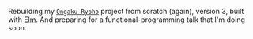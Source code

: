 Rebuilding my [`Ongaku Ryoho`](https://github.com/icidasset/ongaku-ryoho) project from scratch (again), version 3, built with [Elm](http://elm-lang.org/). And preparing for a functional-programming talk that I'm doing soon.
